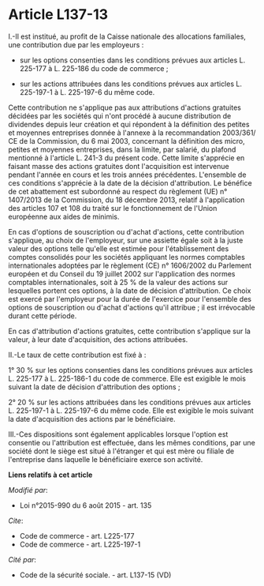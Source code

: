 # Article L137-13

I.-Il est institué, au profit de la Caisse nationale des allocations familiales, une contribution due par les employeurs :

- sur les options consenties dans les conditions prévues aux articles L. 225-177 à L. 225-186 du code de commerce ;

- sur les actions attribuées dans les conditions prévues aux articles L. 225-197-1 à L. 225-197-6 du même code. 

Cette contribution ne s'applique pas aux attributions d'actions gratuites décidées par les sociétés qui n'ont procédé à
aucune distribution de dividendes depuis leur création et qui répondent à la définition des petites et moyennes entreprises
donnée à l'annexe à la recommandation 2003/361/ CE de la Commission, du 6 mai 2003, concernant la définition des micro,
petites et moyennes entreprises, dans la limite, par salarié, du plafond mentionné à l'article L. 241-3 du présent code.
Cette limite s'apprécie en faisant masse des actions gratuites dont l'acquisition est intervenue pendant l'année en cours et
les trois années précédentes. L'ensemble de ces conditions s'apprécie à la date de la décision d'attribution. Le bénéfice de
cet abattement est subordonné au respect du règlement (UE) n° 1407/2013 de la Commission, du 18 décembre 2013, relatif à
l'application des articles 107 et 108 du traité sur le fonctionnement de l'Union européenne aux aides de minimis. 

En cas d'options de souscription ou d'achat d'actions, cette contribution s'applique, au choix de l'employeur, sur une
assiette égale soit à la juste valeur des options telle qu'elle est estimée pour l'établissement des comptes consolidés pour
les sociétés appliquant les normes comptables internationales adoptées par le règlement (CE) n° 1606/2002 du Parlement
européen et du Conseil du 19 juillet 2002 sur l'application des normes comptables internationales, soit à 25 % de la valeur
des actions sur lesquelles portent ces options, à la date de décision d'attribution. Ce choix est exercé par l'employeur pour
la durée de l'exercice pour l'ensemble des options de souscription ou d'achat d'actions qu'il attribue ; il est irrévocable
durant cette période. 

En cas d'attribution d'actions gratuites, cette contribution s'applique sur la valeur, à leur date d'acquisition, des actions
attribuées. 

II.-Le taux de cette contribution est fixé à : 

1° 30 % sur les options consenties dans les conditions prévues aux articles L. 225-177 à L. 225-186-1 du code de commerce.
Elle est exigible le mois suivant la date de décision d'attribution des options ; 

2° 20 % sur les actions attribuées dans les conditions prévues aux articles L. 225-197-1 à L. 225-197-6 du même code. Elle
est exigible le mois suivant la date d'acquisition des actions par le bénéficiaire. 

III.-Ces dispositions sont également applicables lorsque l'option est consentie ou l'attribution est effectuée, dans les
mêmes conditions, par une société dont le siège est situé à l'étranger et qui est mère ou filiale de l'entreprise dans
laquelle le bénéficiaire exerce son activité.

**Liens relatifs à cet article**

_Modifié par_:

  - Loi n°2015-990 du 6 août 2015 - art. 135

_Cite_:

  - Code de commerce - art. L225-177
  - Code de commerce - art. L225-197-1

_Cité par_:

  - Code de la sécurité sociale. - art. L137-15 (VD)
